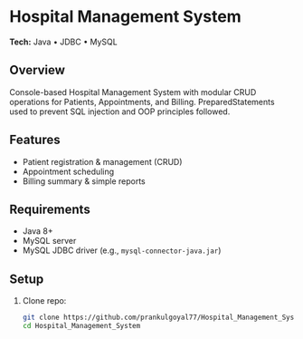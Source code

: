 # Hospital Management System

**Tech:** Java • JDBC • MySQL

## Overview
Console-based Hospital Management System with modular CRUD operations for Patients, Appointments, and Billing. PreparedStatements used to prevent SQL injection and OOP principles followed.

## Features
- Patient registration & management (CRUD)  
- Appointment scheduling  
- Billing summary & simple reports

## Requirements
- Java 8+  
- MySQL server  
- MySQL JDBC driver (e.g., `mysql-connector-java.jar`)

## Setup
1. Clone repo:
   ```bash
   git clone https://github.com/prankulgoyal77/Hospital_Management_System.git
   cd Hospital_Management_System
